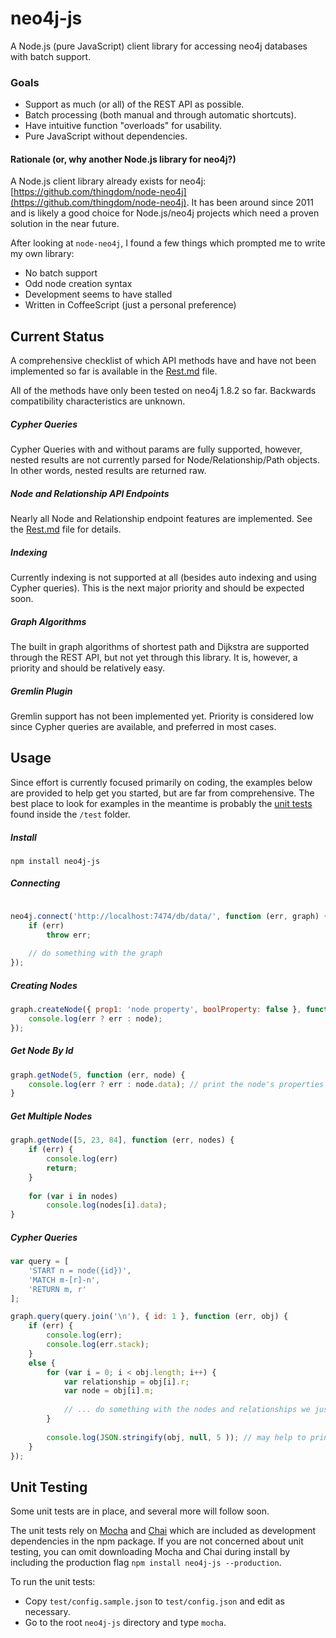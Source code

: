 # neo4j-js

A Node.js (pure JavaScript) client library for accessing neo4j databases with batch support.

### Goals

* Support as much (or all) of the REST API as possible.
* Batch processing (both manual and through automatic shortcuts).
* Have intuitive function "overloads" for usability.
* Pure JavaScript without dependencies.

#### Rationale (or, why another Node.js library for neo4j?)

A Node.js client library already exists for neo4j: [https://github.com/thingdom/node-neo4j](https://github.com/thingdom/node-neo4j). It has been around since 2011 and is likely a good choice for Node.js/neo4j projects which need a proven solution in the near future.

After looking at `node-neo4j`, I found a few things which prompted me to write my own library:

* No batch support
* Odd node creation syntax
* Development seems to have stalled
* Written in CoffeeScript (just a personal preference)

## Current Status

A comprehensive checklist of which API methods have and have not been implemented so far is available in the [Rest.md](REST.md) file.

All of the methods have only been tested on neo4j 1.8.2 so far. Backwards compatibility characteristics are unknown. 

##### Cypher Queries

Cypher Queries with and without params are fully supported, however, nested results are not currently parsed for Node/Relationship/Path objects. In other words, nested results are returned raw.

##### Node and Relationship API Endpoints

Nearly all Node and Relationship endpoint features are implemented. See the [Rest.md](REST.md) file for details.

##### Indexing

Currently indexing is not supported at all (besides auto indexing and using Cypher queries). This is the next major priority and should be expected soon.

##### Graph Algorithms

The built in graph algorithms of shortest path and Dijkstra are supported through the REST API, but not yet through this library. It is, however, a priority and should be relatively easy.

##### Gremlin Plugin

Gremlin support has not been implemented yet. Priority is considered low since Cypher queries are available, and preferred in most cases.

## Usage

Since effort is currently focused primarily on coding, the examples below are provided to help get you started, but are far from comprehensive. The best place to look for examples in the meantime is probably the [unit tests](#unit-testing) found inside the `/test` folder.

##### Install

```
npm install neo4j-js
```

##### Connecting

```javascript

neo4j.connect('http://localhost:7474/db/data/', function (err, graph) {
    if (err)
        throw err;
        
    // do something with the graph
});
```

##### Creating Nodes

```javascript
graph.createNode({ prop1: 'node property', boolProperty: false }, function (err, node) {
    console.log(err ? err : node);
});
```

##### Get Node By Id

```javascript
graph.getNode(5, function (err, node) {
    console.log(err ? err : node.data); // print the node's properties
}
```

##### Get Multiple Nodes

```javascript
graph.getNode([5, 23, 84], function (err, nodes) {
    if (err) {
        console.log(err)
        return;
    }
    
    for (var i in nodes)
        console.log(nodes[i].data);
}
```

##### Cypher Queries

```javascript
var query = [
    'START n = node({id})',
    'MATCH m-[r]-n',
    'RETURN m, r'
];

graph.query(query.join('\n'), { id: 1 }, function (err, obj) {
    if (err) {
        console.log(err);
        console.log(err.stack);
    }
    else {
        for (var i = 0; i < obj.length; i++) {
            var relationship = obj[i].r;
            var node = obj[i].m;
            
            // ... do something with the nodes and relationships we just grabbed 
        }
        
        console.log(JSON.stringify(obj, null, 5 )); // may help to print the returned structure
    }
});
```

## Unit Testing

Some unit tests are in place, and several more will follow soon.

The unit tests rely on [Mocha](http://visionmedia.github.com/mocha/) and [Chai](http://chaijs.com/) which are included as development dependencies in the npm package. If you are not concerned about unit testing, you can omit downloading Mocha and Chai during install by including the production flag `npm install neo4j-js --production`.
 
To run the unit tests:

* Copy `test/config.sample.json` to `test/config.json` and edit as necessary.
* Go to the root `neo4j-js` directory and type `mocha`.